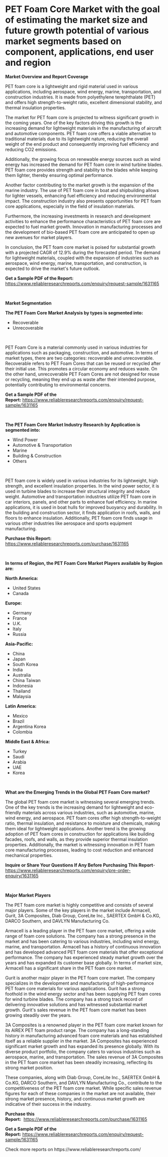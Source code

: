 <p><h1>PET Foam Core Market with the goal of estimating the market size and future growth potential of various market segments based on component, applications, end user and region</h1></p><p><strong>Market Overview and Report Coverage</strong></p>
<p><p>PET foam core is a lightweight and rigid material used in various applications, including aerospace, wind energy, marine, transportation, and construction industries. It is made from polyethylene terephthalate (PET) and offers high strength-to-weight ratio, excellent dimensional stability, and thermal insulation properties.</p><p>The market for PET foam core is projected to witness significant growth in the coming years. One of the key factors driving this growth is the increasing demand for lightweight materials in the manufacturing of aircraft and automotive components. PET foam core offers a viable alternative to traditional materials due to its lightweight nature, reducing the overall weight of the end product and consequently improving fuel efficiency and reducing CO2 emissions.</p><p>Additionally, the growing focus on renewable energy sources such as wind energy has increased the demand for PET foam core in wind turbine blades. PET foam core provides strength and stability to the blades while keeping them lighter, thereby ensuring optimal performance.</p><p>Another factor contributing to the market growth is the expansion of the marine industry. The use of PET foam core in boat and shipbuilding allows for lighter vessels, enhancing fuel efficiency and reducing environmental impact. The construction industry also presents opportunities for PET foam core applications, especially in the field of insulation materials.</p><p>Furthermore, the increasing investments in research and development activities to enhance the performance characteristics of PET foam core are expected to fuel market growth. Innovation in manufacturing processes and the development of bio-based PET foam core are anticipated to open up new avenues for market players.</p><p>In conclusion, the PET foam core market is poised for substantial growth with a projected CAGR of 12.9% during the forecasted period. The demand for lightweight materials, coupled with the expansion of industries such as aerospace, wind energy, marine, transportation, and construction, is expected to drive the market's future outlook.</p></p>
<p><strong>Get a Sample PDF of the Report:</strong> <a href="https://www.reliableresearchreports.com/enquiry/request-sample/1631165">https://www.reliableresearchreports.com/enquiry/request-sample/1631165</a></p>
<p>&nbsp;</p>
<p><strong>Market Segmentation</strong></p>
<p><strong>The PET Foam Core Market Analysis by types is segmented into:</strong></p>
<p><ul><li>Recoverable</li><li>Unrecoverable</li></ul></p>
<p>&nbsp;</p>
<p><p>PET Foam Core is a material commonly used in various industries for applications such as packaging, construction, and automotive. In terms of market types, there are two categories: recoverable and unrecoverable. Recoverable refers to PET Foam Cores that can be reused or recycled after their initial use. This promotes a circular economy and reduces waste. On the other hand, unrecoverable PET Foam Cores are not designed for reuse or recycling, meaning they end up as waste after their intended purpose, potentially contributing to environmental concerns.</p></p>
<p><strong>Get a Sample PDF of the Report:</strong>&nbsp;<a href="https://www.reliableresearchreports.com/enquiry/request-sample/1631165">https://www.reliableresearchreports.com/enquiry/request-sample/1631165</a></p>
<p>&nbsp;</p>
<p><strong>The PET Foam Core Market Industry Research by Application is segmented into:</strong></p>
<p><ul><li>Wind Power</li><li>Automotive & Transportation</li><li>Marine</li><li>Building & Construction</li><li>Others</li></ul></p>
<p>&nbsp;</p>
<p><p>PET foam core is widely used in various industries for its lightweight, high strength, and excellent insulation properties. In the wind power sector, it is used in turbine blades to increase their structural integrity and reduce weight. Automotive and transportation industries utilize PET foam core in car interiors, panels, and other parts to enhance fuel efficiency. In marine applications, it is used in boat hulls for improved buoyancy and durability. In the building and construction sector, it finds application in roofs, walls, and floors to enhance insulation. Additionally, PET foam core finds usage in various other industries like aerospace and sports equipment manufacturing.</p></p>
<p><strong>Purchase this Report:</strong>&nbsp; <a href="https://www.reliableresearchreports.com/purchase/1631165">https://www.reliableresearchreports.com/purchase/1631165</a></p>
<p>&nbsp;</p>
<p><strong>In terms of Region, the PET Foam Core Market Players available by Region are:</strong></p>
<p>
    <p> <strong> North America: </strong>
        <ul>
            <li>United States</li>
            <li>Canada</li>
        </ul>
        </p> 
    <p> <strong> Europe: </strong>
        <ul>
            <li>Germany</li>
            <li>France</li>
            <li>U.K.</li>
            <li>Italy</li>
            <li>Russia</li>
        </ul>
        </p> 
    <p> <strong> Asia-Pacific: </strong>
        <ul>
            <li>China</li>
            <li>Japan</li>
            <li>South Korea</li>
            <li>India</li>
            <li>Australia</li>
            <li>China Taiwan</li>
            <li>Indonesia</li>
            <li>Thailand</li>
            <li>Malaysia</li>
        </ul>
        </p> 
    <p> <strong> Latin America: </strong>
        <ul>
            <li>Mexico</li>
            <li>Brazil</li>
            <li>Argentina Korea</li>
            <li>Colombia</li>
        </ul>
        </p> 
    <p> <strong> Middle East & Africa: </strong>
        <ul>
            <li>Turkey</li>
            <li>Saudi</li>
            <li>Arabia</li>
            <li>UAE</li>
            <li>Korea</li>
        </ul>
    </p>
    </p>
<p>&nbsp;</p>
<p><strong>What are the Emerging Trends in the Global PET Foam Core market?</strong></p>
<p><p>The global PET foam core market is witnessing several emerging trends. One of the key trends is the increasing demand for lightweight and eco-friendly materials across various industries, such as automotive, marine, wind energy, and aerospace. PET foam cores offer high strength-to-weight ratio, thermal insulation, and resistance to moisture and chemicals, making them ideal for lightweight applications. Another trend is the growing adoption of PET foam cores in construction for applications like building facades, roofs, and walls, as they provide superior thermal insulation properties. Additionally, the market is witnessing innovation in PET foam core manufacturing processes, leading to cost reduction and enhanced mechanical properties.</p></p>
<p><strong>Inquire or Share Your Questions If Any Before Purchasing This Report</strong>- <a href="https://www.reliableresearchreports.com/enquiry/pre-order-enquiry/1631165">https://www.reliableresearchreports.com/enquiry/pre-order-enquiry/1631165</a></p>
<p>&nbsp;</p>
<p><strong>Major Market Players</strong></p>
<p><p>The PET foam core market is highly competitive and consists of several major players. Some of the key players in the market include Armacell, Gurit, 3A Composites, Diab Group, CoreLite Inc., SAERTEX GmbH & Co.KG, DARCO Southern, and DAVLYN Manufacturing Co.</p><p>Armacell is a leading player in the PET foam core market, offering a wide range of foam core solutions. The company has a strong presence in the market and has been catering to various industries, including wind energy, marine, and transportation. Armacell has a history of continuous innovation and has developed advanced PET foam core materials that offer exceptional performance. The company has experienced steady market growth over the years and has expanded its customer base globally. In terms of market size, Armacell has a significant share in the PET foam core market.</p><p>Gurit is another major player in the PET foam core market. The company specializes in the development and manufacturing of high-performance PET foam core materials for various applications. Gurit has a strong foothold in the wind energy sector and has been supplying PET foam cores for wind turbine blades. The company has a strong track record of delivering innovative solutions and has witnessed substantial market growth. Gurit's sales revenue in the PET foam core market has been growing steadily over the years.</p><p>3A Composites is a renowned player in the PET foam core market known for its AIREX PET foam product range. The company has a long-standing history in manufacturing advanced foam core materials and has established itself as a reliable supplier in the market. 3A Composites has experienced significant market growth and has expanded its presence globally. With its diverse product portfolio, the company caters to various industries such as aerospace, marine, and transportation. The sales revenue of 3A Composites in the PET foam core market has been steadily increasing, reflecting its strong market position.</p><p>These companies, along with Diab Group, CoreLite Inc., SAERTEX GmbH & Co.KG, DARCO Southern, and DAVLYN Manufacturing Co., contribute to the competitiveness of the PET foam core market. While specific sales revenue figures for each of these companies in the market are not available, their strong market presence, history, and continuous market growth are indicative of their success in the industry.</p></p>
<p><strong>Purchase this Report:</strong>&nbsp;&nbsp;<a href="https://www.reliableresearchreports.com/purchase/1631165">https://www.reliableresearchreports.com/purchase/1631165</a></p>
<p></p>
<p><strong>Get a Sample PDF of the Report:</strong>&nbsp;<a href="https://www.reliableresearchreports.com/enquiry/request-sample/1631165">https://www.reliableresearchreports.com/enquiry/request-sample/1631165</a></p>
<p>Check more reports on https://www.reliableresearchreports.com/</p>